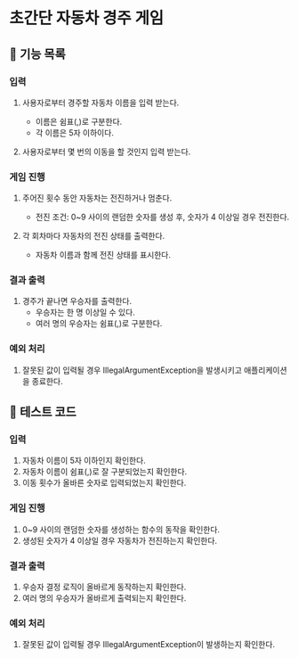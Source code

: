 # 초간단 자동차 경주 게임

## 🚀 기능 목록

### 입력
1. 사용자로부터 경주할 자동차 이름을 입력 받는다.
   - 이름은 쉼표(,)로 구분한다.
   - 각 이름은 5자 이하이다.

2. 사용자로부터 몇 번의 이동을 할 것인지 입력 받는다.

### 게임 진행
1. 주어진 횟수 동안 자동차는 전진하거나 멈춘다.
    - 전진 조건: 0~9 사이의 랜덤한 숫자를 생성 후, 숫자가 4 이상일 경우 전진한다.

2. 각 회차마다 자동차의 전진 상태를 출력한다.
    - 자동차 이름과 함께 전진 상태를 표시한다.

### 결과 출력
1. 경주가 끝나면 우승자를 출력한다.
    - 우승자는 한 명 이상일 수 있다.
    - 여러 명의 우승자는 쉼표(,)로 구분한다.

### 예외 처리
1. 잘못된 값이 입력될 경우 IllegalArgumentException을 발생시키고 애플리케이션을 종료한다.

## 🎯 테스트 코드

### 입력
1. 자동차 이름이 5자 이하인지 확인한다.
2. 자동차 이름이 쉼표(,)로 잘 구분되었는지 확인한다.
3. 이동 횟수가 올바른 숫자로 입력되었는지 확인한다.

### 게임 진행
1. 0~9 사이의 랜덤한 숫자를 생성하는 함수의 동작을 확인한다.
2. 생성된 숫자가 4 이상일 경우 자동차가 전진하는지 확인한다.

### 결과 출력
1. 우승자 결정 로직이 올바르게 동작하는지 확인한다.
2. 여러 명의 우승자가 올바르게 출력되는지 확인한다.

### 예외 처리
1. 잘못된 값이 입력될 경우 IllegalArgumentException이 발생하는지 확인한다.